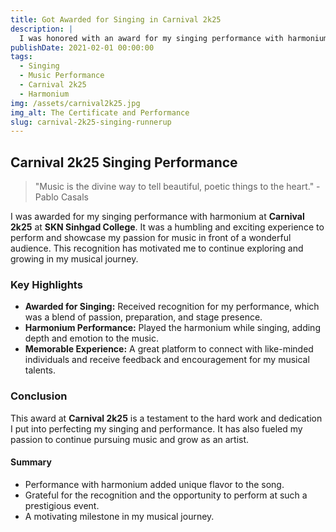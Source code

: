 ```yaml
---
title: Got Awarded for Singing in Carnival 2k25
description: |
  I was honored with an award for my singing performance with harmonium at Carnival 2k25, held at SKN Sinhgad College. The experience was both humbling and thrilling, and it was a great opportunity to showcase my passion for music. Grateful for the recognition and memories!
publishDate: 2021-02-01 00:00:00
tags:
  - Singing
  - Music Performance
  - Carnival 2k25
  - Harmonium
img: /assets/carnival2k25.jpg
img_alt: The Certificate and Performance
slug: carnival-2k25-singing-runnerup
---
```


## Carnival 2k25 Singing Performance

> "Music is the divine way to tell beautiful, poetic things to the heart." - Pablo Casals

I was awarded for my singing performance with harmonium at **Carnival 2k25** at **SKN Sinhgad College**. It was a humbling and exciting experience to perform and showcase my passion for music in front of a wonderful audience. This recognition has motivated me to continue exploring and growing in my musical journey.

### Key Highlights

- **Awarded for Singing:** Received recognition for my performance, which was a blend of passion, preparation, and stage presence.
- **Harmonium Performance:** Played the harmonium while singing, adding depth and emotion to the music.
- **Memorable Experience:** A great platform to connect with like-minded individuals and receive feedback and encouragement for my musical talents.

### Conclusion

This award at **Carnival 2k25** is a testament to the hard work and dedication I put into perfecting my singing and performance. It has also fueled my passion to continue pursuing music and grow as an artist.

#### Summary

- Performance with harmonium added unique flavor to the song.
- Grateful for the recognition and the opportunity to perform at such a prestigious event.
- A motivating milestone in my musical journey.

